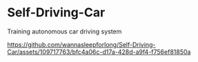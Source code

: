 # Self-Driving-Car
Training autonomous car driving system

https://github.com/wannasleepforlong/Self-Driving-Car/assets/109717763/bfc4a06c-d17a-428d-a9f4-f756ef81850a

